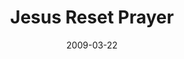 ---
layout: message
category: message
series: "Reset"
title: "Jesus Reset Prayer"
date: 2009-03-22
message_id: 555
---